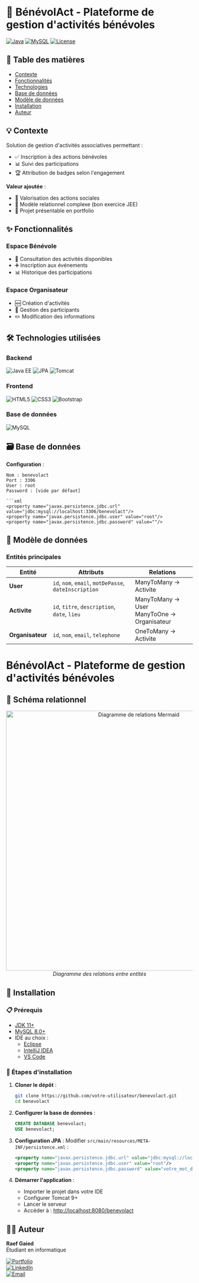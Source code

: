 # 🌱 BénévolAct - Plateforme de gestion d'activités bénévoles

[![Java](https://img.shields.io/badge/Java-EE%208+-orange?logo=java)](https://java.com)
[![MySQL](https://img.shields.io/badge/MySQL-8.0-blue?logo=mysql)](https://mysql.com)
[![License](https://img.shields.io/badge/License-MIT-green)](https://opensource.org/licenses/MIT)

## 📖 Table des matières
- [Contexte](#-contexte)
- [Fonctionnalités](#-fonctionnalités)
- [Technologies](#-technologies-utilisées)
- [Base de données](#-base-de-données)
- [Modèle de données](#-modèle-de-données)
- [Installation](#-installation)
- [Auteur](#-auteur)

## 💡 Contexte
Solution de gestion d'activités associatives permettant :
- ✅ Inscription à des actions bénévoles
- 📊 Suivi des participations
- 🏆 Attribution de badges selon l'engagement

**Valeur ajoutée** :
- 👥 Valorisation des actions sociales
- 🔗 Modèle relationnel complexe (bon exercice JEE)
- 💼 Projet présentable en portfolio

## ✨ Fonctionnalités
### Espace Bénévole
- 📅 Consultation des activités disponibles
- ➕ Inscription aux événements
- 📊 Historique des participations

### Espace Organisateur
- 🆕 Création d'activités
- 👥 Gestion des participants
- ✏️ Modification des informations

## 🛠️ Technologies utilisées
### Backend
<p align="left">
  <img src="https://img.shields.io/badge/Java%20EE-8-ED8B00?logo=java&logoColor=white" alt="Java EE">
  <img src="https://img.shields.io/badge/JPA-2.2-59666C?logo=hibernate&logoColor=white" alt="JPA">
  <img src="https://img.shields.io/badge/Tomcat-9.0-F8DC75?logo=apache-tomcat&logoColor=black" alt="Tomcat">
</p>

### Frontend
<p align="left">
  <img src="https://img.shields.io/badge/HTML5-E34F26?logo=html5&logoColor=white" alt="HTML5">
  <img src="https://img.shields.io/badge/CSS3-1572B6?logo=css3&logoColor=white" alt="CSS3">
  <img src="https://img.shields.io/badge/Bootstrap-5-7952B3?logo=bootstrap&logoColor=white" alt="Bootstrap">
</p>

### Base de données
<p align="left">
  <img src="https://img.shields.io/badge/MySQL-8.0-4479A1?logo=mysql&logoColor=white" alt="MySQL">
</p>

## 🗃️ Base de données
**Configuration** :
```properties
Nom : benevolact
Port : 3306
User : root
Password : [vide par défaut]

```xml
<property name="javax.persistence.jdbc.url" value="jdbc:mysql://localhost:3306/benevolact"/>
<property name="javax.persistence.jdbc.user" value="root"/>
<property name="javax.persistence.jdbc.password" value=""/>
```
## 📐 Modèle de données

### Entités principales

| Entité        | Attributs                          | Relations               |
|---------------|------------------------------------|-------------------------|
| **User**      | `id`, `nom`, `email`, `motDePasse`, `dateInscription` | ManyToMany → Activite   |
| **Activite**  | `id`, `titre`, `description`, `date`, `lieu` | ManyToMany → User<br>ManyToOne → Organisateur |
| **Organisateur** | `id`, `nom`, `email`, `telephone` | OneToMany → Activite    |

# BénévolAct - Plateforme de gestion d'activités bénévoles

## 📐 Schéma relationnel

<div align="center">
  <img src="https://github.com/user-attachments/assets/2d4fef5f-42ce-4489-a612-887292e95534" alt="Diagramme de relations Mermaid" width="700">
  <br>
  <em>Diagramme des relations entre entités</em>
</div>

## 🚀 Installation

### 📋 Prérequis
- [JDK 11+](https://adoptium.net/)
- [MySQL 8.0+](https://dev.mysql.com/downloads/)
- IDE au choix :
  - [Eclipse](https://www.eclipse.org/downloads/)
  - [IntelliJ IDEA](https://www.jetbrains.com/idea/download/)
  - [VS Code](https://code.visualstudio.com/)

### 🔧 Étapes d'installation

1. **Cloner le dépôt** :
   ```bash
   git clone https://github.com/votre-utilisateur/benevolact.git
   cd benevolact
   ```

2. **Configurer la base de données** :
   ```sql
   CREATE DATABASE benevolact;
   USE benevolact;
   ```

3. **Configuration JPA** :
   Modifier `src/main/resources/META-INF/persistence.xml` :
   ```xml
   <property name="javax.persistence.jdbc.url" value="jdbc:mysql://localhost:3306/benevolact?useSSL=false"/>
   <property name="javax.persistence.jdbc.user" value="root"/>
   <property name="javax.persistence.jdbc.password" value="votre_mot_de_passe"/>
   ```

4. **Démarrer l'application** :
   - Importer le projet dans votre IDE
   - Configurer Tomcat 9+
   - Lancer le serveur
   - Accéder à : [http://localhost:8080/benevolact](http://localhost:8080/benevolact)

## 👨‍💻 Auteur
**Raef Gaied**  
Étudiant en informatique  

[![Portfolio](https://img.shields.io/badge/🌐-Portfolio-blue)](https://votre-portfolio.com)  
[![LinkedIn](https://img.shields.io/badge/🔗-LinkedIn-0077B5)](https://linkedin.com/in/votre-profil)  
[![Email](https://img.shields.io/badge/✉️-Contact-D14836)](mailto:votre.email@domain.com)
